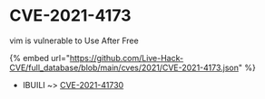 # CVE-2021-4173

vim is vulnerable to Use After Free

{% embed url="https://github.com/Live-Hack-CVE/full_database/blob/main/cves/2021/CVE-2021-4173.json" %}


* IBUILI ~> [CVE-2021-41730](https://zeste.alice-snow.ru/2021/database/cve-2021-4173/cve-2021-41730-ibuili)
